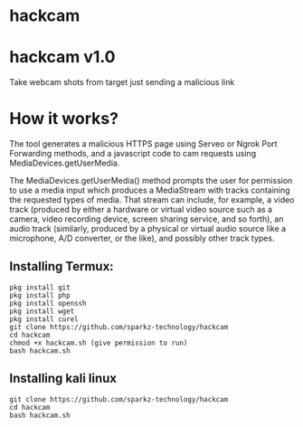 # hackcam
# hackcam v1.0
Take webcam shots from target just sending a malicious link



# How it works?
<p>The tool generates a malicious HTTPS page using Serveo or Ngrok Port Forwarding methods, and a javascript code to cam requests using MediaDevices.getUserMedia. </p>

<p>The MediaDevices.getUserMedia() method prompts the user for permission to use a media input which produces a MediaStream with tracks containing the requested types of media. That stream can include, for example, a video track (produced by either a hardware or virtual video source such as a camera, video recording device, screen sharing service, and so forth), an audio track (similarly, produced by a physical or virtual audio source like a microphone, A/D converter, or the like), and possibly other track types. </p>



## Installing Termux:

```
pkg install git
pkg install php
pkg install openssh
pkg install wget
pkg install curel
git clone https://github.com/sparkz-technology/hackcam
cd hackcam
chmod +x hackcam.sh (give permission to run)
bash hackcam.sh
```
## Installing kali linux
```
git clone https://github.com/sparkz-technology/hackcam
cd hackcam
bash hackcam.sh
```
